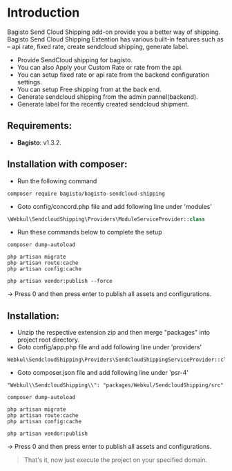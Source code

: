 # Introduction

Bagisto Send Cloud Shipping add-on provide you a better way of shipping. Bagisto Send Cloud Shipping Extention has various built-in features such as – api rate, fixed rate, create sendcloud shipping, generate label.

- Provide SendCloud shipping for bagisto.
- You can also Apply your Custom Rate or rate from the api.
- You can setup fixed rate or api rate from the backend configuration settings.
- You can setup Free shipping from at the back end.
- Generate sendcloud shipping from the admin pannel(backend).
- Generate label for the recently created sendcloud shipment.


## Requirements:

- **Bagisto**: v1.3.2.

## Installation with composer:
- Run the following command
```
composer require bagisto/bagisto-sendcloud-shipping
```

- Goto config/concord.php file and add following line under 'modules'
```php
\Webkul\SendcloudShipping\Providers\ModuleServiceProvider::class
```

- Run these commands below to complete the setup
```
composer dump-autoload
```

```
php artisan migrate
php artisan route:cache
php artisan config:cache
```

```
php artisan vendor:publish --force
```
-> Press 0 and then press enter to publish all assets and configurations.

## Installation:

- Unzip the respective extension zip and then merge "packages" into project root directory.
- Goto config/app.php file and add following line under 'providers'

```
Webkul\SendcloudShipping\Providers\SendcloudShippingServiceProvider::class
```

- Goto composer.json file and add following line under 'psr-4'

```
"Webkul\\SendcloudShipping\\": "packages/Webkul/SendcloudShipping/src"

```
```
composer dump-autoload
```

```
php artisan migrate
php artisan route:cache
php artisan config:cache
```

```
php artisan vendor:publish
```
-> Press 0 and then press enter to publish all assets and configurations.

> That's it, now just execute the project on your specified domain.
